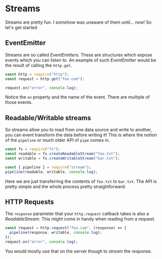 # Streams

Streams are pretty fun. I somehow was unaware of them until... now! So let's get started

## EventEmitter

Streams are so called _EventEmitters_. These are structures which expose events which you can listen to. An example of such _EventEmitter_ would be the result of calling the `http.get`.

```js
const http = require("http");
const request = http.get("foo.com");

request.on("error", console.log);
```

Notice the `on` property and the name of the event. There are multiple of those events.

## Readable/Writable streams

So streams allow you to read from one data source and write to another, you can event transform the data before writing it! This is where the notion of the `pipeline` or much older API of `pipe` comes in.

```js
const fs = require("fs");
const readable = fs.createReadableStream("foo.txt");
const writable = fs.createWritableStream("bar.txt");

const { pipeline } = require("stream");
pipeline(readable, writable, console.log);
```

Here we are just transferring the contents of `foo.txt` to `bar.txt`. The API is pretty simple and the whole process pretty straightforward.

## HTTP Requests

The `response` parameter that your `http.request` callback takes is also a _ReadableStream_. This might come in handy when reading from a request.

```js
const request = http.request("foo.com", (response) => {
  pipeline(response, writable, console.log);
});
request.on("error", console.log);
```

You would mostly use that on the server though to _stream_ the response.
